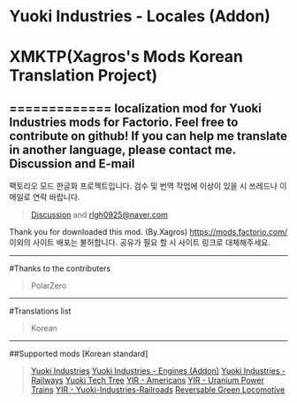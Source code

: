# Yuoki Industries - Locales (Addon)
# XMKTP(Xagros's Mods Korean Translation Project)
=============
localization mod for Yuoki Industries mods for Factorio. Feel free to contribute on github!
If you can help me translate in another language, please contact me. Discussion and E-mail
-------------
팩토리오 모드 한글화 프로젝트입니다. 검수 및 번역 작업에 이상이 있을 시 쓰레드나 이메일로 연락 바랍니다.
>[Discussion](https://mods.factorio.com/mods/Xagros/XMKTP/discussion) and rlgh0925@naver.com

Thank you for downloaded this mod. (By.Xagros)
https://mods.factorio.com/ 이외의 사이트 배포는 불허합니다. 공유가 필요 할 시 사이트 링크로 대체해주세요.

*****

#Thanks to the contributers
>PolarZero

*****

#Translations list
>Korean

*****

##Supported mods [Korean standard]
>[Yuoki Industries](https://mods.factorio.com/mods/YuokiTani/Yuoki)
[Yuoki Industries - Engines (Addon)](https://mods.factorio.com/mods/YuokiTani/yi_engines)
[Yuoki Industries - Railways](https://mods.factorio.com/mods/YuokiTani/yi_railway)
[Yuoki Tech Tree](https://mods.factorio.com/mods/Peppe/Yi_Tech_Tree)
[YIR - Americans](https://mods.factorio.com/mods/YuokiTani/z_yira_american)
[YIR - Uranium Power Trains](https://mods.factorio.com/mods/YuokiTani/z_yira_UP)
[YIR - Yuoki-Industries-Railroads](https://mods.factorio.com/mods/YuokiTani/z_yira_yuokirails)
[Reversable Green Locomotive](https://mods.factorio.com/mods/SirFloIII/reversable-green-loco)